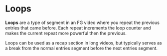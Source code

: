 # Loops
**Loops** are a type of segment in an FG video where you repeat the previous entries that came before. Each repeat increments the loop counter and makes the current repeat more powerful then the previous.

Loops can be used as a recap section in long videos, but typically serves as a break from the normal entries segment before the next entries segment.
